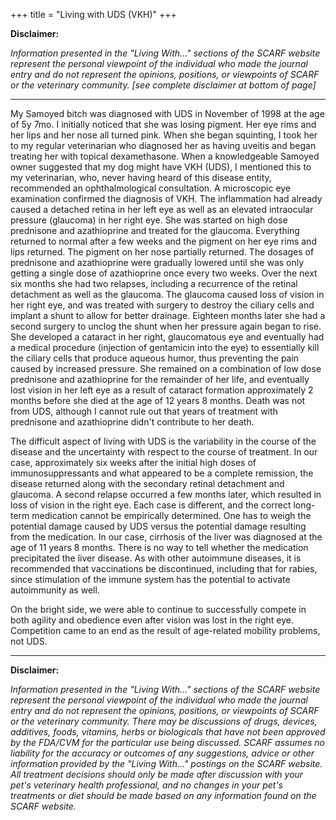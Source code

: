 +++
title = "Living with UDS (VKH)"
+++

**Disclaimer:**

*Information presented in the "Living With..." sections of the SCARF website represent the personal viewpoint of the individual who made the journal entry and do not represent the opinions, positions, or viewpoints of SCARF or the veterinary community. [see complete disclaimer at bottom of page]*

-----

My Samoyed bitch was diagnosed with UDS in November of 1998 at the age
of 5y 7mo. I initially noticed that she was losing pigment. Her eye rims
and her lips and her nose all turned pink. When she began squinting, I
took her to my regular veterinarian who diagnosed her as having uveitis
and began treating her with topical dexamethasone. When a knowledgeable
Samoyed owner suggested that my dog might have VKH (UDS), I mentioned
this to my veterinarian, who, never having heard of this disease entity,
recommended an ophthalmological consultation. A microscopic eye
examination confirmed the diagnosis of VKH. The inflammation had already
caused a detached retina in her left eye as well as an elevated
intraocular pressure (glaucoma) in her right eye. She was started on
high dose prednisone and azathioprine and treated for the glaucoma.
Everything returned to normal after a few weeks and the pigment on her
eye rims and lips returned. The pigment on her nose partially returned.
The dosages of prednisone and azathioprine were gradually lowered until
she was only getting a single dose of azathioprine once every two weeks.
Over the next six months she had two relapses, including a recurrence of
the retinal detachment as well as the glaucoma. The glaucoma caused loss
of vision in her right eye, and was treated with surgery to destroy the
ciliary cells and implant a shunt to allow for better drainage. Eighteen
months later she had a second surgery to unclog the shunt when her
pressure again began to rise. She developed a cataract in her right,
glaucomatous eye and eventually had a medical procedure (injection of
gentamicin into the eye) to essentially kill the ciliary cells that
produce aqueous humor, thus preventing the pain caused by increased
pressure. She remained on a combination of low dose prednisone and
azathioprine for the remainder of her life, and eventually lost vision
in her left eye as a result of cataract formation approximately 2 months
before she died at the age of 12 years 8 months. Death was not from UDS,
although I cannot rule out that years of treatment with prednisone and
azathioprine didn't contribute to her death.

The difficult aspect of living with UDS is the variability in the course
of the disease and the uncertainty with respect to the course of
treatment. In our case, approximately six weeks after the initial high
doses of immunosuppressants and what appeared to be a complete
remission, the disease returned along with the secondary retinal
detachment and glaucoma. A second relapse occurred a few months later,
which resulted in loss of vision in the right eye. Each case is
different, and the correct long-term medication cannot be empirically
determined. One has to weigh the potential damage caused by UDS versus
the potential damage resulting from the medication. In our case,
cirrhosis of the liver was diagnosed at the age of 11 years 8 months.
There is no way to tell whether the medication precipitated the liver
disease. As with other autoimmune diseases, it is recommended that
vaccinations be discontinued, including that for rabies, since
stimulation of the immune system has the potential to activate
autoimmunity as well.

On the bright side, we were able to continue to successfully compete in
both agility and obedience even after vision was lost in the right eye.
Competition came to an end as the result of age-related mobility
problems, not UDS.

-----

**Disclaimer:**

*Information presented in the "Living With..." sections of the SCARF website represent the personal viewpoint of the individual who made the journal entry and do not represent the opinions, positions, or viewpoints of SCARF or the veterinary community. There may be discussions of drugs, devices, additives, foods, vitamins, herbs or biologicals that have not been approved by the FDA/CVM for the particular use being discussed. SCARF assumes no liability for the accuracy or outcomes of any suggestions, advice or other information provided by the "Living With..." postings on the SCARF website. All treatment decisions should only be made after discussion with your pet's veterinary health professional, and no changes in your pet's treatments or diet should be made based on any information found on the SCARF website.*
